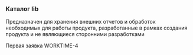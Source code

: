 ### Каталог lib

Предназначен для хранения внешних отчетов и обработок необходимых для работы продукта, разработанные в рамках создания продукта и не являющиеся сторонними разработками

Первая заявка WORKTIME-4